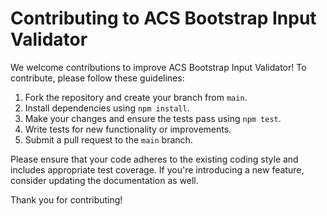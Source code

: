 # Contributing to ACS Bootstrap Input Validator

We welcome contributions to improve ACS Bootstrap Input Validator! To contribute, please follow these guidelines:

1. Fork the repository and create your branch from `main`.
2. Install dependencies using `npm install`.
3. Make your changes and ensure the tests pass using `npm test`.
4. Write tests for new functionality or improvements.
5. Submit a pull request to the `main` branch.

Please ensure that your code adheres to the existing coding style and includes appropriate test coverage. If you're introducing a new feature, consider updating the documentation as well.

Thank you for contributing!